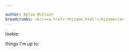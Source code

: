 ```yaml
---

author: Kylie McClain
breadcrumbs: <br/><a href='rhizome.html'>rhizome</a>
---
```


lookie:

things I'm up to:
